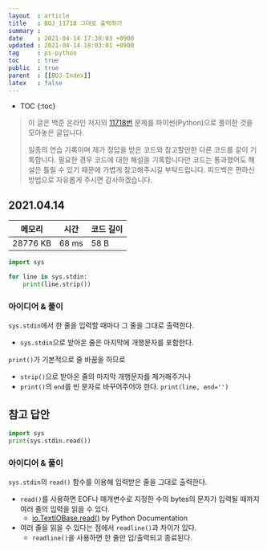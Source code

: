```yaml
---
layout  : article
title   : BOJ_11718 그대로 출력하기
summary : 
date    : 2021-04-14 17:30:03 +0900
updated : 2021-04-14 18:03:01 +0900
tag     : ps-python
toc     : true
public  : true
parent  : [[BOJ-Index]]
latex   : false
---
```

* TOC
{:toc}

> 이 글은 백준 온라인 저지의 [11718번](https://www.acmicpc.net/problem/11718) 문제를 파이썬(Python)으로 풀이한 것을 모아놓은 글입니다.
>
> 일종의 연습 기록이며 제가 정답을 받은 코드와 참고할만한 다른 코드를 같이 기록합니다. 필요한 경우 코드에 대한 해설을 기록합니다만 코드는 통과했어도 해설은 틀릴 수 있기 때문에 가볍게 참고해주시길 부탁드립니다. 피드백은 편하신 방법으로 자유롭게 주시면 감사하겠습니다.

## 2021.04.14

| 메모리    | 시간  | 코드 길이 |
| --------- | ----- | --------- |
| 28776 KB  | 68 ms | 58 B      |

```python
import sys

for line in sys.stdin:
    print(line.strip())
```

### 아이디어 & 풀이

`sys.stdin`에서 한 줄을 입력할 때마다 그 줄을 그대로 출력한다.

* `sys.stdin`으로 받아온 줄은 마지막에 개행문자를 포함한다.

`print()`가 기본적으로 줄 바꿈을 하므로

* `strip()`으로 받아온 줄의 마지막 개행문자를 제거해주거나
* `print()`의 `end`를 빈 문자로 바꾸어주어야 한다. `print(line, end='')`

## 참고 답안

```python
import sys
print(sys.stdin.read())
```

### 아이디어 & 풀이

`sys.stdin`의 `read()` 함수를 이용해 입력받은 줄을 그대로 출력한다.

* `read()`를 사용하면 EOF나 매개변수로 지정한 수의 bytes의 문자가 입력될 때까지 여러 줄의 입력을 읽을 수 있다.
    * [io.TextIOBase.read()](https://docs.python.org/3/library/io.html#io.TextIOBase.read) by Python Documentation
* 여러 줄을 읽을 수 있다는 점에서 `readline()`과 차이가 있다.
    * `readline()`을 사용하면 한 줄만 입/출력되고 종료된다.

